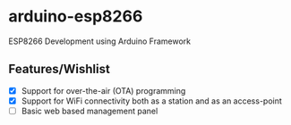 # arduino-esp8266

ESP8266 Development using Arduino Framework

## Features/Wishlist
- [x] Support for over-the-air (OTA) programming
- [x] Support for WiFi connectivity both as a station and as an access-point
- [ ] Basic web based management panel
